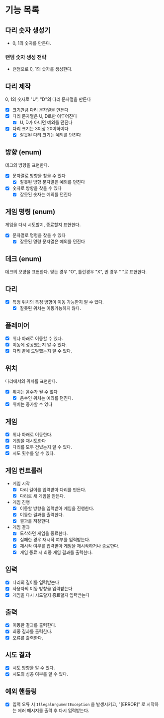 # 기능 목록

## 다리 숫자 생성기
- 0, 1의 숫자를 만든다.
### 랜덤 숫자 생성 전략
- 랜덤으로 0, 1의 숫자를 생성한다.

## 다리 제작
0, 1의 숫자로 "U", "D"의 다리 문자열을 만든다
- [x] 크기만큼 다리 문자열을 만든다
- [x] 다리 문자열은 U, D로만 이루어진다
  - [x] U, D가 아니면 예외를 던진다
- [x] 다리 크기는 3이상 20이하이다
  - [x] 잘못된 다리 크기는 예외를 던진다

## 방향 (enum)
데크의 방향을 표현한다.
- [x] 문자열로 방향을 찾을 수 있다
  - [x] 잘못된 방향 문자열은 예외를 던진다
- [x] 숫자로 방향을 찾을 수 있다
  - [x] 잘못된 숫자는 예외를 던진다

## 게임 명령 (enum)
게임을 다시 시도할지, 종료할지 표현한다.
- [x] 문자열로 명령을 찾을 수 있다
  - [x] 잘못된 명령 문자열은 예외를 던진다

## 데크 (enum)
데크의 모양을 표현한다.
맞는 경우 "O", 틀린경우 "X", 빈 경우 " "로 표현한다.

## 다리
- [x] 특정 위치의 특정 방향이 이동 가능한지 알 수 있다.
  - [x] 잘못된 위치는 이동가능하지 않다.

## 플레이어
- [x] 위나 아래로 이동할 수 있다.
- [x] 이동에 성공했는지 알 수 있다.
- [x] 다리 끝에 도달했는지 알 수 있다.

## 위치
다리에서의 위치를 표현한다.
- [x] 위치는 음수가 될 수 없다
  - [x] 음수인 위치는 예외를 던진다.
- [x] 위치는 증가할 수 있다

## 게임
- [x] 위나 아래로 이동한다.
- [x] 게임을 재시도한다
- [x] 다리를 모두 건넜는지 알 수 있다.
- [x] 시도 횟수를 알 수 있다.

## 게임 컨트롤러
- 게임 시작
  - [x] 다리 길이를 입력받아 다리를 만든다.
  - [x] 다리로 새 게임을 만든다.
- 게임 진행
  - [x] 이동할 방향을 입력받아 게임을 진행한다.
  - [x] 이동한 결과를 출력한다.
  - [x] 결과를 저장한다.
- 게임 결과
  - [x] 도착하면 게임을 종료한다.
  - [x] 실패한 경우 재시작 여부를 입력받는다.
  - [x] 재시작 여부를 입력받아 게임을 재시작하거나 종료한다.
  - [x] 게임 종료 시 최종 게임 결과를 출력한다.

## 입력
- [x] 다리의 길이를 입력받는다
- [x] 사용자의 이동 방향을 입력받는다
- [x] 게임을 다시 시도할지 종료할지 입력받는다

## 출력
- [x] 이동한 결과를 출력한다.
- [x] 최종 결과를 출력한다.
- [x] 오류를 출력한다.

## 시도 결과
- [x] 시도 방향을 알 수 있다.
- [x] 시도의 성공 여부를 알 수 있다.

## 예외 핸들링
- [x] 입력 오류 시 `IllegalArgumentException` 을 발생시키고, "[ERROR]" 로 시작하는 에러 메시지를 출력 후 다시 입력받는다.